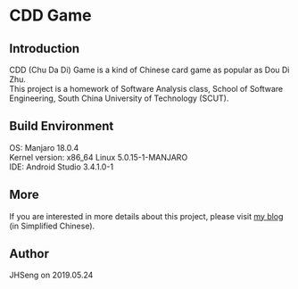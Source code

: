 # CDD Game

## Introduction
CDD (Chu Da Di) Game is a kind of Chinese card game as popular as Dou Di Zhu.  
This project is a homework of Software Analysis class, School of Software Engineering, South China University of Technology (SCUT). 

## Build Environment
OS: Manjaro 18.0.4  
Kernel version: x86_64 Linux 5.0.15-1-MANJARO  
IDE: Android Studio 3.4.1.0-1  

## More
If you are interested in more details about this project, please visit [my blog](www.cnblogs.com/JHSeng) (in Simplified Chinese).

## Author
JHSeng on 2019.05.24